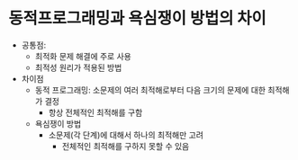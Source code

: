 # 동적프로그래밍과 욕심쟁이 방법의 차이

- 공통점:
    - 최적화 문제 해결에 주로 사용
    - 최적성 원리가 적용된 방법
- 차이점
    - 동적 프로그래밍: 소문제의 여러 최적해로부터 다음 크기의 문제에 대한 최적해가 결정
        - 항상 전체적인 최적해를 구함
    - 욕심쟁이 방법
        - 소문제(각 단계)에 대해서 하나의 최적해만 고려
            - 전체적인 최적해를 구하지 못할 수 있음
